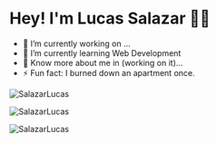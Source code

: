 # Hey! I'm Lucas Salazar ✌🏾

<!--
**SalazarLucas/SalazarLucas** is a ✨ _special_ ✨ repository because its `README.md` (this file) appears on your GitHub profile.

Here are some ideas to get you started:

- 🔭 I’m currently working on ...
- 🌱 I’m currently learning ...
- 👯 I’m looking to collaborate on ...
- 🤔 I’m looking for help with ...
- 💬 Ask me about ...
- 📫 How to reach me: ...
- 😄 Pronouns: ...
- ⚡ Fun fact: I burned down an apartment once.
-->

- 🔭 I’m currently working on ...
- 🌱 I’m currently learning Web Development
- 📄 Know more about me in (working on it)...
- ⚡ Fun fact: I burned down an apartment once.

<p><img align="center" src="https://github-readme-stats.vercel.app/api?username=SalazarLucas&show_icons=true&locale=en" alt="SalazarLucas"></p>
<p><img align="center" src="https://github-readme-stats.vercel.app/api/top-langs/?username=SalazarLucas&layout=compact" alt="SalazarLucas"></p>
<p><img align="center" src="https://github-readme-streak-stats.herokuapp.com/?user=SalazarLucas&" alt="SalazarLucas"></p>
